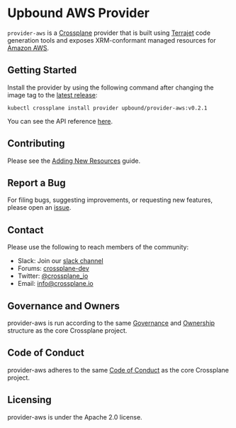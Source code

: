 # Upbound AWS Provider

`provider-aws` is a [Crossplane](https://crossplane.io/) provider that is
built using [Terrajet](https://github.com/crossplane/terrajet) code
generation tools and exposes XRM-conformant managed resources for
[Amazon AWS](https://aws.amazon.com/).

## Getting Started

Install the provider by using the following command after changing the image tag
to the [latest release](https://github.com/upbound/provider-aws/releases):
```
kubectl crossplane install provider upbound/provider-aws:v0.2.1
```

You can see the API reference [here](https://doc.crds.dev/github.com/upbound/provider-aws).

## Contributing

Please see the [Adding New Resources](/docs/adding-resources.md) guide.

## Report a Bug

For filing bugs, suggesting improvements, or requesting new features, please
open an [issue](https://github.com/upbound/provider-aws/issues).

## Contact

Please use the following to reach members of the community:

* Slack: Join our [slack channel](https://slack.crossplane.io)
* Forums:
  [crossplane-dev](https://groups.google.com/forum/#!forum/crossplane-dev)
* Twitter: [@crossplane_io](https://twitter.com/crossplane_io)
* Email: [info@crossplane.io](mailto:info@crossplane.io)

## Governance and Owners

provider-aws is run according to the same
[Governance](https://github.com/crossplane/crossplane/blob/master/GOVERNANCE.md)
and [Ownership](https://github.com/crossplane/crossplane/blob/master/OWNERS.md)
structure as the core Crossplane project.

## Code of Conduct

provider-aws adheres to the same [Code of
Conduct](https://github.com/crossplane/crossplane/blob/master/CODE_OF_CONDUCT.md)
as the core Crossplane project.

## Licensing

provider-aws is under the Apache 2.0 license.
